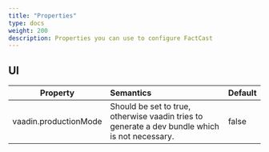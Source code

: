 ```yaml
---
title: "Properties"
type: docs
weight: 200
description: Properties you can use to configure FactCast
---
```


## UI

| Property              | Semantics                                                                                      | Default |
| --------------------- | :--------------------------------------------------------------------------------------------- | :------ |
| vaadin.productionMode | Should be set to true, otherwise vaadin tries to generate a dev bundle which is not necessary. | false   |
